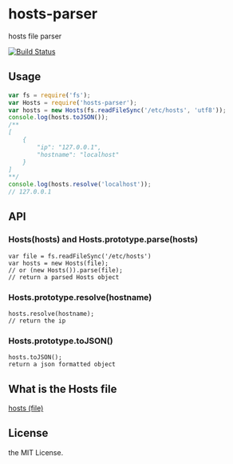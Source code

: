 # hosts-parser
hosts file parser

[![Build Status](https://travis-ci.org/imyelo/hosts-parser.svg?branch=master)](https://travis-ci.org/imyelo/hosts-parser)

## Usage
```javascript
var fs = require('fs');
var Hosts = require('hosts-parser');
var hosts = new Hosts(fs.readFileSync('/etc/hosts', 'utf8'));
console.log(hosts.toJSON());
/**
[
    {
        "ip": "127.0.0.1",
        "hostname": "localhost"
    }
]
**/
console.log(hosts.resolve('localhost'));
// 127.0.0.1
```

## API
### Hosts(hosts) and Hosts.prototype.parse(hosts)
```
var file = fs.readFileSync('/etc/hosts')
var hosts = new Hosts(file);
// or (new Hosts()).parse(file);
// return a parsed Hosts object
```

### Hosts.prototype.resolve(hostname)
```
hosts.resolve(hostname);
// return the ip
```

### Hosts.prototype.toJSON()
```
hosts.toJSON();
return a json formatted object
```

## What is the Hosts file
[hosts (file)](http://en.wikipedia.org/wiki/Hosts_%28file%29)

## License
the MIT License.
